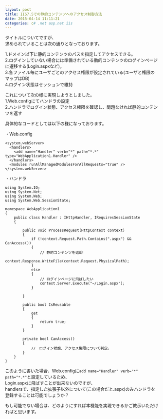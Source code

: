 ```yaml
---
layout: post
title: IIS7.5での静的コンテンツへのアクセス制御方法
date: 2015-04-14 11:11:21
categories: c# .net asp.net iis
---
```

<p>タイトルについてですが、<br>
求められていることは次の通りとなっております。</p>

<p>1.ドメイン以下に静的コンテンツのパスを指定してアクセスできる。<br>
2.ログインしていない場合には準備されている動的コンテンツのログインページに遷移する(Login.aspxなど)。<br>
3.各ファイル毎にユーザごとのアクセス権限が設定されている(ユーザと権限のマップはDB)<br>
4.ログイン状態はセッションで維持</p>

<p>これについて次の様に実現しようとしました。<br>
1.Web.configにてハンドラの設定<br>
2.ハンドラでログイン状態、アクセス権限を確認し、問題なければ静的コンテンツを返す</p>

<p>具体的なコードとしては以下の様になっております。</p>

<p>・Web.config</p>

<pre><code>&lt;system.webServer&gt;
  &lt;handlers&gt;
    &lt;add name="Handler" verb="*" path="*.*" type="WebApplication1.Handler" /&gt;
  &lt;/handlers&gt;
  &lt;modules runAllManagedModulesForAllRequests="true" /&gt;
&lt;/system.webServer&gt;
</code></pre>

<p>・ハンドラ</p>

<pre><code>using System.IO;
using System.Net;
using System.Web;
using System.Web.SessionState;

namespace WebApplication1
{
    public class Handler : IHttpHandler, IRequiresSessionState
    {

        public void ProcessRequest(HttpContext context)
        {
            if (!context.Request.Path.Contains(".aspx") &amp;&amp; CanAccess())
            {
                // 静的コンテンツを返却
                context.Response.WriteFile(context.Request.PhysicalPath);
            }
            else
            {
                // ログインページに飛ばしたい
                context.Server.Execute("~/Login.aspx");
            }

        }

        public bool IsReusable
        {
            get
            {
                return true;
            }
        }

        private bool CanAccess()
        {
            //　ログイン状態、アクセス権限について判定。
        }
    }
}
</code></pre>

<p>このように書いた場合、Web.configに<code>add name="Handler" verb="*" path="*.*"</code>と設定しているため、<br>
Login.aspxに飛ばすことが出来ないのですが、<br>
handlersで、指定した拡張子以外について(この場合だと.aspx)のみハンドラを登録することは可能でしょうか？</p>

<p>もし可能でない場合は、どのようにすれば本機能を実現できるかご教示いただければと思います。</p>

